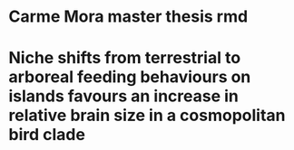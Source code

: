 # Carme Mora master thesis rmd
# Niche shifts from terrestrial to arboreal feeding behaviours on islands favours an increase in relative brain size in a cosmopolitan bird clade
